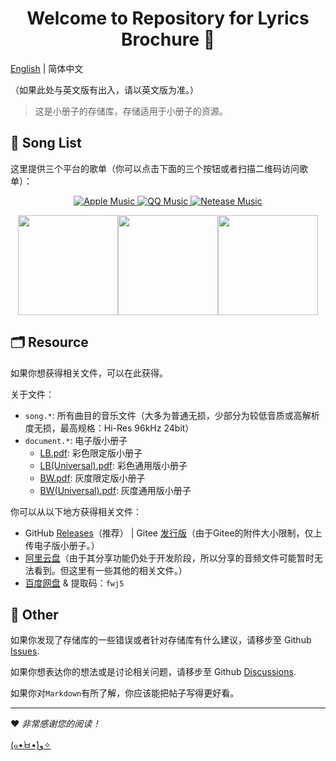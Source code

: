 <h1 align="center">Welcome to Repository for Lyrics Brochure 👋</h1>

[English](README.md) | 简体中文

（如果此处与英文版有出入，请以英文版为准。）

> 这是小册子的存储库，存储适用于小册子的资源。

## 🎼 Song List

这里提供三个平台的歌单（你可以点击下面的三个按钮或者扫描二维码访问歌单）：

<p align="center">
  <a href="https://music.apple.com/cn/playlist/lyrics-brochure/pl.u-EdAVklWuamY5DzX?ls">
    <img alt="Apple Music" src="https://img.shields.io/static/v1?label=List&message=Apple+Music&color=ff69b4" target="_blank" />
  </a>
  <a href="https://y.qq.com/n/ryqq/playlist/8084574413">
    <img alt="QQ Music" src="https://img.shields.io/static/v1?label=List&message=QQ+Music&color=brightgreen" target="_blank" />
  </a>
  <a href="https://music.163.com/#/playlist?id=6875923252&userid=357139362">
    <img alt="Netease Music" src="https://img.shields.io/static/v1?label=List&message=Netease+Music&color=red" target="_blank" />
  </a>
</p>

<div align="center">
   <img src="https://z3.ax1x.com/2021/08/30/hYneGn.png"  height=160><img src="https://z3.ax1x.com/2021/08/30/hYnZPs.png" height=160><img src="https://z3.ax1x.com/2021/08/30/hYnE5j.png" height=160>
</div>

## 🗂️ Resource

如果你想获得相关文件，可以在此获得。

关于文件：

- `song.*`: 所有曲目的音乐文件（大多为普通无损，少部分为较低音质或高解析度无损，最高规格：Hi-Res 96kHz 24bit）
- `document.*`: 电子版小册子
  - [LB.pdf](doc/LB.pdf): 彩色限定版小册子
  - [LB(Universal).pdf](doc/LB(Universal).pdf): 彩色通用版小册子
  - [BW.pdf](doc/BW.pdf): 灰度限定版小册子
  - [BW(Universal).pdf](doc/BW(Universal).pdf): 灰度通用版小册子

你可以从以下地方获得相关文件：

- GitHub [Releases](https://github.com/ccstdio/Lyrics-Brochure/releases)（推荐） | Gitee [发行版](https://gitee.com/MPXCreator/Lyrics-Brochure/releases)（由于Gitee的附件大小限制，仅上传电子版小册子。）
- [阿里云盘](https://www.aliyundrive.com/s/8pzStAggiLJ)（由于其分享功能仍处于开发阶段，所以分享的音频文件可能暂时无法看到。但这里有一些其他的相关文件。）
- [百度网盘](https://pan.baidu.com/s/1ZNR92kofkXpl1lhghf3GCw) & 提取码：`fwj5`

## 🤝 Other

如果你发现了存储库的一些错误或者针对存储库有什么建议，请移步至 Github [Issues](https://github.com/ccstdio/Lyrics-Brochure/issues).

如果你想表达你的想法或是讨论相关问题，请移步至 Github [Discussions](https://github.com/ccstdio/Lyrics-Brochure/discussions).

如果你对`Markdown`有所了解，你应该能把帖子写得更好看。

---

❤ *非常感谢您的阅读！*

[(๑•̀ㅂ•́)و✧](https://www.bilibili.com/video/BV1uT4y1P7CX)
